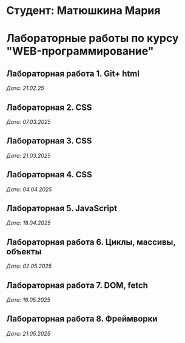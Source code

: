 # Студент: Матюшкина Мария

# Лабораторные работы по курсу "WEB-программирование"

## Лабораторная работа 1. Git+ html

*Дата: 21.02.25*

## Лабораторная 2. CSS

*Дата: 07.03.2025*

## Лабораторная 3. CSS

*Дата: 21.03.2025*

## Лабораторная 4. CSS

*Дата: 04.04.2025*

## Лабораторная 5. JavaScript

*Дата: 18.04.2025*

## Лабораторная работа 6. Циклы, массивы, объекты

*Дата: 02.05.2025*

## Лабораторная работа 7. DOM, fetch

*Дата: 16.05.2025*

## Лабораторная работа 8. Фреймворки

*Дата: 21.05.2025*
